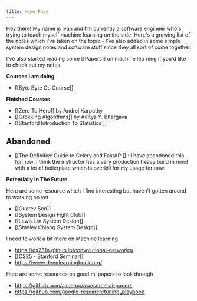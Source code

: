 ```yaml
---
title: Home Page
---
```


Hey there! My name is Ivan and I'm currently a software engineer who's trying to teach myself machine learning on the side. Here's a growing list of the notes which I've taken on the topic - I've also added in some simple system design notes and software stuff since they all sort of come together.

I've also started reading some [[Papers]] on machine learning if you'd like to check out my notes.

**Courses I am doing**

- [[Byte Byte Go Course]]


**Finished Courses**

- [[Zero To Hero]] by Andrej Karpathy
- [[Grokking Algorithms]] by Aditya Y. Bhargava
- [[Stanford Introduction To Statistics ]]


## Abandoned

- [[The Definitive Guide to Celery and FastAPI]] : I have abandoned this for now. I think the instructor has a very production heavy build in mind with a lot of boilerplate which is overkill for my usage for now.


**Potentially In The Future**

Here are some resource which I find interesting but haven't gotten around to working on yet

- [[Guarev Sen]]
- [[System Design Fight Club]]
- [[Lewis Lin System Design]]
- [[Stanley Chiang System Design]]

I need to work a bit more on Machine learning
- https://cs231n.github.io/convolutional-networks/
- [[CS25 - Stanford Seminar]]
- https://www.deeplearningbook.org/

Here are some resources on good ml papers to look through
- https://github.com/aimerou/awesome-ai-papers
- https://github.com/google-research/tuning_playbook
